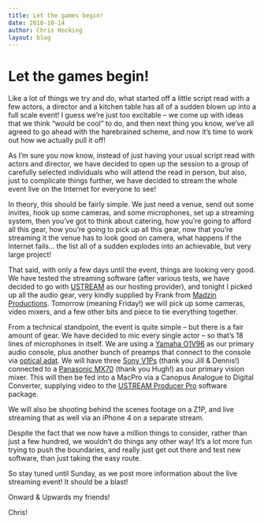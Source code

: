 ```yaml
---
title: Let the games begin!
date: 2010-10-14
author: Chris Hocking
layout: blog
---
```

# Let the games begin!

Like a lot of things we try and do, what started off a little script read with a few actors, a director and a kitchen table has all of a sudden blown up into a full scale event! I guess we’re just too excitable – we come up with ideas that we think “would be cool” to do, and then next thing you know, we’ve all agreed to go ahead with the harebrained scheme, and now it’s time to work out how we actually pull it off!

As I’m sure you now know, instead of just having your usual script read with actors and director, we have decided to open up the session to a group of carefully selected individuals who will attend the read in person, but also, just to complicate things further, we have decided to stream the whole event live on the Internet for everyone to see!

In theory, this should be fairly simple. We just need a venue, send out some invites, hook up some cameras, and some microphones, set up a streaming system, then you’ve got to think about catering, how you’re going to afford all this gear, how you’re going to pick up all this gear, now that you’re streaming it the venue has to look good on camera, what happens if the Internet fails… the list all of a sudden explodes into an achievable, but very large project!

That said, with only a few days until the event, things are looking very good. We have tested the streaming software (after various tests, we have decided to go with [USTREAM](http://www.ustream.tv/ "USTREAM") as our hosting provider), and tonight I picked up all the audio gear, very kindly supplied by Frank from [Madzin Productions](http://www.madzin.com.au "Madzin Productions"). Tomorrow (meaning Friday!) we will pick up some cameras, video mixers, and a few other bits and piece to tie everything together.

From a technical standpoint, the event is quite simple – but there is a fair amount of gear. We have decided to mic every single actor – so that’s 18 lines of microphones in itself. We are using a [Yamaha O1V96](http://www.yamahaproaudio.com/products/mixers/01v96/ "Yamaha O1V96") as our primary audio console, plus another bunch of preamps that connect to the console via [optical adat](http://en.wikipedia.org/wiki/ADAT_Lightpipe "Optical adat"). We will have three [Sony V1Ps](http://www.sony.com.au/objects/Other/HVRV1P/html/index/ "Sony V1P") (thank you Jill & Dennis!) connected to a [Panasonic MX70](http://catalog2.panasonic.com/webapp/wcs/stores/servlet/ModelDetail?displayTab=O&storeId=11201&catalogId=13051&itemId=68674&catG "Panasonic MX70") (thank you Hugh!) as our primary vision mixer. This will then be fed into a MacPro via a Canopus Analogue to Digital Converter, supplying video to the [USTREAM Producer Pro](http://www.ustream.tv/producer "USTREAM Producer Pro") software package.

We will also be shooting behind the scenes footage on a Z1P, and live streaming that as well via an iPhone 4 on a separate stream.

Despite the fact that we now have a million things to consider, rather than just a few hundred, we wouldn’t do things any other way! It’s a lot more fun trying to push the boundaries, and really just get out there and test new software, than just taking the easy route.

So stay tuned until Sunday, as we post more information about the live streaming event! It should be a blast!

Onward & Upwards my friends!

Chris!